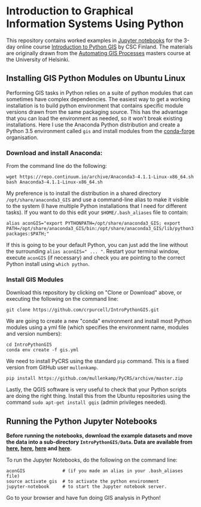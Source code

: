 # Introduction to Graphical Information Systems Using Python

This repository contains worked examples in [Jupyter
notebooks](http://jupyter.org/) for the 3-day online course
[Introduction to Python
GIS](https://automating-gis-processes.github.io/CSC18/) by CSC
Finland. The materials are originally drawn from the [Automating GIS
Processes](https://automating-gis-processes.github.io/2017/) masters
course at the University of Helsinki.

## Installing GIS Python Modules on Ubuntu Linux

Performing GIS tasks in Python relies on a suite of python modules
that can sometimes have complex dependencies. The easiest way to get a
working installation is to build python environment that contains
specific module versions drawn from the same packaging source. This
has the advantage that you can load the environment as needed, so it
won't break existing installations.  Here I use the Anaconda Python
distribution and create a Python 3.5 environment called ```gis``` and install modules from the [conda-forge](https://conda-forge.org/) organisation.

### Download and install Anaconda:

From the command line do the following:

```
wget https://repo.continuum.io/archive/Anaconda3-4.1.1-Linux-x86_64.sh
bash Anaconda3-4.1.1-Linux-x86_64.sh
```

My preference is to install the distribution in a shared directory
```/opt/share/anaconda3_GIS``` and use a command-line alias to make it
visible to the system (I have multiple Python installations that I
need for different tasks). If you want to do this edit your
```$HOME/.bash_aliases``` file to contain:

```
alias aconGIS="export PYTHONPATH=/opt/share/anaconda3_GIS; export PATH=/opt/share/anaconda3_GIS/bin:/opt/share/anaconda3_GIS/lib/python3.5/site-packages:$PATH;"
```

If this is going to be your default Python, you can just add the line
without the surrounding ```alias aconGIS=" ... "```. Restart your
terminal window, execute ```aconGIS``` (if necessary) and check you are
pointing to the correct Python install using ```which python```.

### Install GIS Modules

Download this repository by clicking on "Clone or Download" above, or executing the following on the command line:

```
git clone https://github.com/crpurcell/IntroPythonGIS.git
```

We are going to create a new "conda" environment and install most
Python modules using a yml file (which specifies the environment name,
modules and version numbers):

```
cd IntroPythonGIS
conda env create -f gis.yml
```

We need to install PyCRS using the standard ```pip``` command. This is
a fixed version from GitHub user ```mullenkamp```.

```
pip install https://github.com/mullenkamp/PyCRS/archive/master.zip
```

Lastly, the QGIS software is very useful to check that your Python
scripts are doing the right thing. Install this from the Ubuntu
repositories using the command ```sudo apt-get install gqis``` (admin
privileges needed).


## Running the Python Jupyter Notebooks

**Before running the notebooks, download the example datasets and move
the data into a sub-directory ```IntroPythonGIS/Data```. Data are
available from
[here](https://github.com/Automating-GIS-processes/Lesson-2-Geo-DataFrames/raw/master/data/Data.zip),
[here](https://automating-gis-processes.github.io/CSC18/_static/data/L2/Europe_borders.zip),
[here](https://automating-gis-processes.github.io/CSC18/_static/data/L3/addresses.txt)
and
[here](https://github.com/Automating-GIS-processes/Lesson-4-Classification-overlay/raw/master/data/data.zip).**

To run the Jupyter Notebooks, do the following on the command line:
```
aconGIS              # (if you made an alias in your .bash_aliases file)
source activate gis  # to activate the python environment
jupyter-notebook     # to start the Jupyter notebook server.
```

Go to your browser and have fun doing GIS analysis in Python!
